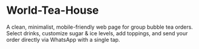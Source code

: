 # World-Tea-House
A clean, minimalist, mobile-friendly web page for group bubble tea orders. Select drinks, customize sugar &amp; ice levels, add toppings, and send your order directly via WhatsApp with a single tap.
